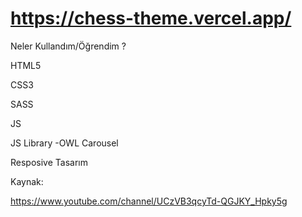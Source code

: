 # https://chess-theme.vercel.app/

Neler Kullandım/Öğrendim ?

HTML5

CSS3

SASS

JS

JS Library
-OWL Carousel

Resposive Tasarım 

Kaynak:

https://www.youtube.com/channel/UCzVB3qcyTd-QGJKY_Hpky5g
